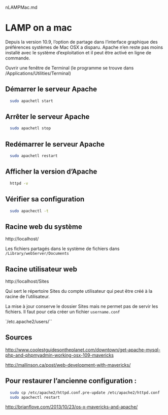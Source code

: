 nLAMPMac.md

# LAMP on a mac

Depuis la version 10.9, l’option de partage dans l’interface graphique des préférences systèmes de Mac OSX a disparu. Apache n’en reste pas moins installé avec le système d’exploitation et il peut être activé en ligne de commande.

Ouvrir une fenêtre de Terminal (le programme se trouve dans /Applications/Utilities/Terminal)

## Démarrer le serveur Apache

```bash
  sudo apachetl start
```

## Arrêter le serveur Apache

```bash
  sudo apachetl stop
```

## Redémarrer le serveur Apache

```bash
  sudo apachetl restart
```

## Afficher la version d’Apache

```bash
  httpd -v
```

## Vérifier sa configuration

```bash
  sudo apachectl -t
```

## Racine web du système

http://localhost/

Les fichiers partagés dans le système de fichiers dans `/Library/webServer/Documents`

## Racine utilisateur web

http://localhost/Sites

Qui sert le répertoire Sites du compte utilisateur qui peut être créé à la racine de l’utilisateur.

La mise à jour conserve le dossier Sites mais ne permet pas de servir les fichiers. Il faut pour cela créer un fichier `username.conf`

`/etc.apache2/users/``

## Sources

http://www.coolestguidesontheplanet.com/downtown/get-apache-mysql-php-and-phpmyadmin-working-osx-109-mavericks

http://mallinson.ca/post/web-development-with-mavericks/

## Pour restaurer l’ancienne configuration :

```bash
  sudo cp /etc/apache2/httpd.conf.pre-update /etc/apache2/httpd.conf
  sudo apachectl restart
```

http://brianflove.com/2013/10/23/os-x-mavericks-and-apache/

